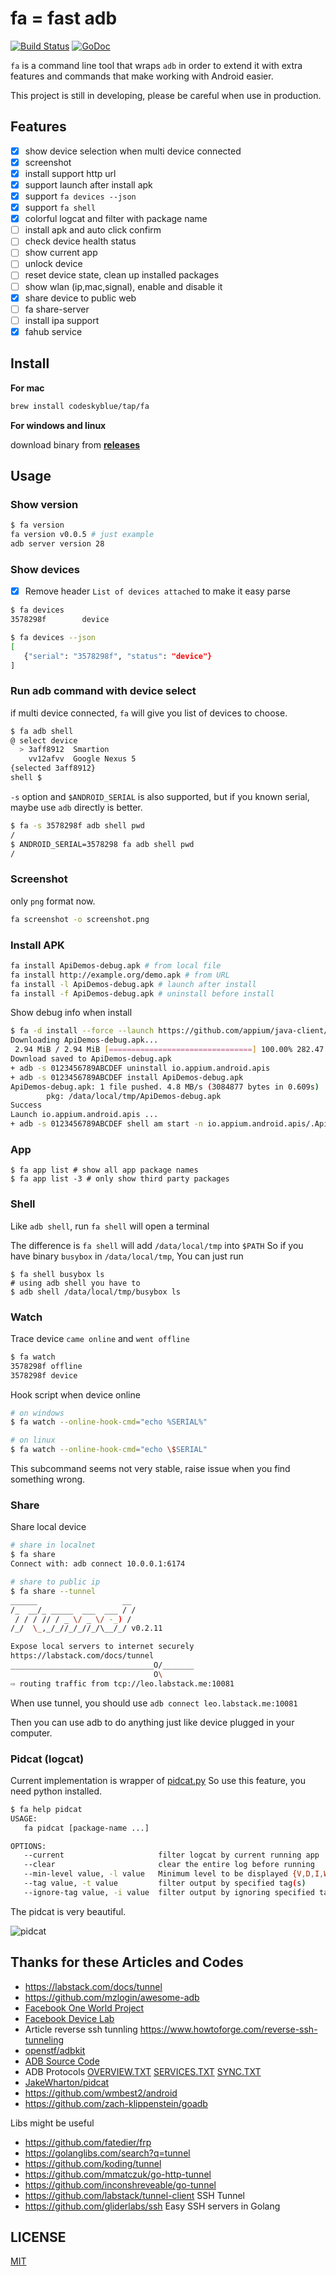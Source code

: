 # fa = fast adb
[![Build Status](https://travis-ci.org/codeskyblue/fa.svg?branch=master)](https://travis-ci.org/codeskyblue/fa)
[![GoDoc](https://godoc.org/github.com/codeskyblue/fa/adb?status.svg)](https://godoc.org/github.com/codeskyblue/fa/adb)

`fa` is a command line tool that wraps `adb` in order to extend it with extra features and commands that make working with Android easier.

This project is still in developing, please be careful when use in production.

## Features
- [x] show device selection when multi device connected
- [x] screenshot
- [x] install support http url
- [x] support launch after install apk
- [x] support `fa devices --json`
- [x] support `fa shell`
- [x] colorful logcat and filter with package name
- [ ] install apk and auto click confirm
- [ ] check device health status
- [ ] show current app
- [ ] unlock device
- [ ] reset device state, clean up installed packages
- [ ] show wlan (ip,mac,signal), enable and disable it
- [x] share device to public web
- [ ] fa share-server
- [ ] install ipa support
- [x] fahub service

## Install
**For mac**

```bash
brew install codeskyblue/tap/fa
```

**For windows and linux**

download binary from [**releases**](https://github.com/codeskyblue/fa/releases)

## Usage
### Show version

```bash
$ fa version
fa version v0.0.5 # just example
adb server version 28
```

### Show devices
- [x] Remove header `List of devices attached` to make it easy parse

```bash
$ fa devices
3578298f        device

$ fa devices --json
[
   {"serial": "3578298f", "status": "device"}
]
```

### Run adb command with device select
if multi device connected, `fa` will give you list of devices to choose.

```bash
$ fa adb shell
@ select device
  > 3aff8912  Smartion
    vv12afvv  Google Nexus 5
{selected 3aff8912}
shell $
```

`-s` option and `$ANDROID_SERIAL` is also supported, but if you known serial, maybe use `adb` directly is better.

```bash
$ fa -s 3578298f adb shell pwd
/
$ ANDROID_SERIAL=3578298 fa adb shell pwd
/
```

### Screenshot
only `png` format now.

```bash
fa screenshot -o screenshot.png
```

### Install APK

```bash
fa install ApiDemos-debug.apk # from local file
fa install http://example.org/demo.apk # from URL
fa install -l ApiDemos-debug.apk # launch after install
fa install -f ApiDemos-debug.apk # uninstall before install
```

Show debug info when install

```bash
$ fa -d install --force --launch https://github.com/appium/java-client/raw/master/src/test/java/io/appium/java_client/ApiDemos-debug.apk
Downloading ApiDemos-debug.apk...
 2.94 MiB / 2.94 MiB [================================] 100.00% 282.47 KiB/s 10s
Download saved to ApiDemos-debug.apk
+ adb -s 0123456789ABCDEF uninstall io.appium.android.apis
+ adb -s 0123456789ABCDEF install ApiDemos-debug.apk
ApiDemos-debug.apk: 1 file pushed. 4.8 MB/s (3084877 bytes in 0.609s)
        pkg: /data/local/tmp/ApiDemos-debug.apk
Success
Launch io.appium.android.apis ...
+ adb -s 0123456789ABCDEF shell am start -n io.appium.android.apis/.ApiDemos
```

### App
```
$ fa app list # show all app package names
$ fa app list -3 # only show third party packages
```

### Shell
Like `adb shell`, run `fa shell` will open a terminal

The difference is `fa shell` will add `/data/local/tmp` into `$PATH`
So if you have binary `busybox` in `/data/local/tmp`,
You can just run

```
$ fa shell busybox ls
# using adb shell you have to
$ adb shell /data/local/tmp/busybox ls
```

### Watch
Trace device `came online` and `went offline`

```bash
$ fa watch
3578298f offline
3578298f device
```

Hook script when device online

```bash
# on windows
$ fa watch --online-hook-cmd="echo %SERIAL%" 

# on linux
$ fa watch --online-hook-cmd="echo \$SERIAL" 
```

This subcommand seems not very stable, raise issue when you find something wrong.

### Share
Share local device

```bash
# share in localnet
$ fa share
Connect with: adb connect 10.0.0.1:6174

# share to public ip
$ fa share --tunnel
______                   __
/_  __/_ _____  ___  ___ / /
 / / / // / _ \/ _ \/ -_) /
/_/  \_,_/_//_/_//_/\__/_/ v0.2.11

Expose local servers to internet securely
https://labstack.com/docs/tunnel
________________________________O/_______
                                O\
⇨ routing traffic from tcp://leo.labstack.me:10081
```

When use tunnel, you should use `adb connect leo.labstack.me:10081`

Then you can use adb to do anything just like device plugged in your computer.

### Pidcat (logcat)
Current implementation is wrapper of [pidcat.py](https://github.com/JakeWharton/pidcat)
So use this feature, you need python installed.

```bash
$ fa help pidcat
USAGE:
   fa pidcat [package-name ...]

OPTIONS:
   --current                     filter logcat by current running app
   --clear                       clear the entire log before running
   --min-level value, -l value   Minimum level to be displayed {V,D,I,W,E,F}
   --tag value, -t value         filter output by specified tag(s)
   --ignore-tag value, -i value  filter output by ignoring specified tag(s)
```

The pidcat is very beautiful.

![pidcat](https://github.com/JakeWharton/pidcat/raw/master/screen.png)

## Thanks for these Articles and Codes
- <https://labstack.com/docs/tunnel>
- <https://github.com/mzlogin/awesome-adb>
- [Facebook One World Project](https://code.fb.com/android/managing-resources-for-large-scale-testing/)
- [Facebook Device Lab](https://code.fb.com/android/the-mobile-device-lab-at-the-prineville-data-center/)
- Article reverse ssh tunnling <https://www.howtoforge.com/reverse-ssh-tunneling>
- [openstf/adbkit](https://github.com/openstf/adbkit)
- [ADB Source Code](https://github.com/aosp-mirror/platform_system_core/blob/master/adb)
- ADB Protocols [OVERVIEW.TXT](https://github.com/aosp-mirror/platform_system_core/blob/master/adb/OVERVIEW.TXT) [SERVICES.TXT](https://github.com/aosp-mirror/platform_system_core/blob/master/adb/SERVICES.TXT) [SYNC.TXT](https://github.com/aosp-mirror/platform_system_core/blob/master/adb/SYNC.TXT)
- [JakeWharton/pidcat](https://github.com/JakeWharton/pidcat)
- <https://github.com/wmbest2/android>
- <https://github.com/zach-klippenstein/goadb>


Libs might be useful

- <https://github.com/fatedier/frp>
- <https://golanglibs.com/search?q=tunnel>
- <https://github.com/koding/tunnel>
- <https://github.com/mmatczuk/go-http-tunnel>
- <https://github.com/inconshreveable/go-tunnel>
- <https://github.com/labstack/tunnel-client> SSH Tunnel
- <https://github.com/gliderlabs/ssh> Easy SSH servers in Golang

## LICENSE
[MIT](LICENSE)
